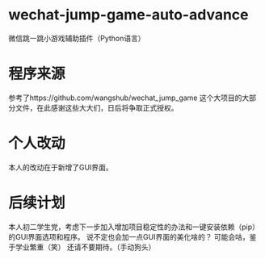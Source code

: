 # wechat-jump-game-auto-advance
微信跳一跳小游戏辅助插件（Python语言）
# 程序来源
参考了https://github.com/wangshub/wechat_jump_game 这个大项目的大部分文件，在此感谢这些大大们，日后将争取正式授权。
# 个人改动
本人的改动在于新增了GUI界面。
# 后续计划
本人初二学生党，考虑下一步加入增加项目稳定性的办法和一键安装依赖（pip）的GUI界面选项和程序。
说不定也会加一点GUI界面的美化啥的？
可能会咕，鉴于学业繁重（笑）
还请不要期待。（手动狗头）
